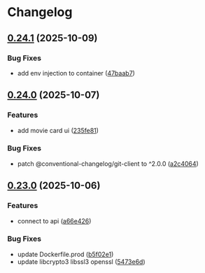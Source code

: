 # Changelog

## [0.24.1](https://gitlab.com/cheulong-devops/movies-finder/movies-finder-frontend/compare/0.24.0...0.24.1) (2025-10-09)

### Bug Fixes

* add env injection to container ([47baab7](https://gitlab.com/cheulong-devops/movies-finder/movies-finder-frontend/commit/47baab70373ebf68bb8977dc60f29e34d78c8e7f))

## [0.24.0](https://gitlab.com/cheulong-devops/movies-finder/movies-finder-frontend/compare/0.23.0...0.24.0) (2025-10-07)

### Features

* add  movie card ui ([235fe81](https://gitlab.com/cheulong-devops/movies-finder/movies-finder-frontend/commit/235fe81baa36a0feabf890565707b6e1498c2bb2))

### Bug Fixes

* patch @conventional-changelog/git-client to ^2.0.0 ([a2c4064](https://gitlab.com/cheulong-devops/movies-finder/movies-finder-frontend/commit/a2c406424f03530798653fd720f5f1d642758a3d))

## [0.23.0](https://gitlab.com/cheulong-devops/movies-finder/movies-finder-frontend/compare/0.1.17...0.23.0) (2025-10-06)

### Features

* connect to api ([a66e426](https://gitlab.com/cheulong-devops/movies-finder/movies-finder-frontend/commit/a66e4261996285f03698f53ef1a2b7e1c43af143))

### Bug Fixes

* update Dockerfile.prod ([b5f02e1](https://gitlab.com/cheulong-devops/movies-finder/movies-finder-frontend/commit/b5f02e1e743c4fb7696fc5f6e885f4a8c2e6b48a))
* update libcrypto3 libssl3 openssl ([5473e6d](https://gitlab.com/cheulong-devops/movies-finder/movies-finder-frontend/commit/5473e6d40c9e5f6cb3b9d686b011842ea5a3c8d7))
